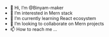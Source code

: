 - 👋 Hi, I’m @Binyam-maker
- 👀 I’m interested in Mern stack
- 🌱 I’m currently learning React ecosystem
- 💞️ I’m looking to collaborate on Mern projects
- 📫 How to reach me ...

<!---
Binyam-maker/Binyam-maker is a ✨ special ✨ repository because its `README.md` (this file) appears on your GitHub profile.
You can click the Preview link to take a look at your changes.
--->

